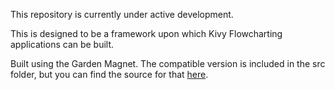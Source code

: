 This repository is currently under active development.

This is designed to be a framework upon which Kivy Flowcharting applications can be built.

Built using the Garden Magnet.  The compatible version is included in the src folder, but you can find the source for that [here](https://github.com/kivy-garden/garden.magnet).